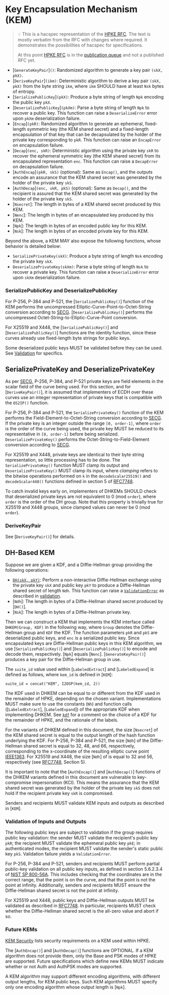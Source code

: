 # Key Encapsulation Mechanism (KEM)

> 💡 This is a hacspec representation of the [HPKE RFC].
> The text is mostly verbatim from the RFC with changes where required.
> It demonstrates the possibilities of hacspec for specifications.
>
> At this point [HPKE RFC] is in the [publication queue] and not a published RFC yet.

- [`GenerateKeyPair`]`()`: Randomized algorithm to generate a key pair `(skX, pkX)`.
- [`DeriveKeyPair`]`(ikm)`: Deterministic algorithm to derive a key pair
  `(skX, pkX)` from the byte string `ikm`, where `ikm` SHOULD have at
  least `Nsk` bytes of entropy.
- [`SerializePublicKey`]`(pkX)`: Produce a byte string of length `Npk` encoding the
  public key `pkX`.
- [`DeserializePublicKey`]`(pkXm)`: Parse a byte string of length `Npk` to recover a
  public key. This function can raise a `DeserializeError` error upon `pkXm`
  deserialization failure.
- [`Encap`]`(pkR)`: Randomized algorithm to generate an ephemeral,
  fixed-length symmetric key (the KEM shared secret) and
  a fixed-length encapsulation of that key that can be decapsulated
  by the holder of the private key corresponding to `pkR`. This function
  can raise an `EncapError` on encapsulation failure.
- [`Decap`]`(enc, skR)`: Deterministic algorithm using the private key `skR`
  to recover the ephemeral symmetric key (the KEM shared secret) from
  its encapsulated representation `enc`. This function can raise a
  `DecapError` on decapsulation failure.
- [`AuthEncap`]`(pkR, skS)` (optional): Same as `Encap()`, and the outputs
  encode an assurance that the KEM shared secret was generated by the
  holder of the private key `skS`.
- [`AuthDecap`]`(enc, skR, pkS)` (optional): Same as `Decap()`, and the recipient
  is assured that the KEM shared secret was generated by the holder of
  the private key `skS`.
- [`Nsecret`]: The length in bytes of a KEM shared secret produced by this KEM.
- [`Nenc`]: The length in bytes of an encapsulated key produced by this KEM.
- [`Npk`]: The length in bytes of an encoded public key for this KEM.
- [`Nsk`]: The length in bytes of an encoded private key for this KEM.

Beyond the above, a KEM MAY also expose the following functions, whose behavior
is detailed below:

- `SerializePrivateKey(skX)`: Produce a byte string of length `Nsk` encoding the private
  key `skX`.
- `DeserializePrivateKey(skXm)`: Parse a byte string of length `Nsk` to recover a
  private key. This function can raise a `DeserializeError` error upon `skXm`
  deserialization failure.

### SerializePublicKey and DeserializePublicKey

For P-256, P-384 and P-521, the [`SerializePublicKey()`] function of the
KEM performs the uncompressed Elliptic-Curve-Point-to-Octet-String
conversion according to [SECG]. [`DeserializePublicKey()`] performs the
uncompressed Octet-String-to-Elliptic-Curve-Point conversion.

For X25519 and X448, the [`SerializePublicKey()`] and [`DeserializePublicKey()`]
functions are the identity function, since these curves already use
fixed-length byte strings for public keys.

Some deserialized public keys MUST be validated before they can be used. See
[Validation](#validation-of-inputs-and-outputs) for specifics.

## SerializePrivateKey and DeserializePrivateKey

As per [SECG], P-256, P-384, and P-521 private keys are field elements in the
scalar field of the curve being used. For this section, and for
[`DeriveKeyPair()`], it is assumed that implementers of ECDH over these curves
use an integer representation of private keys that is compatible with the
`OS2IP()` function.

For P-256, P-384 and P-521, the `SerializePrivateKey()` function of the KEM
performs the Field-Element-to-Octet-String conversion according to [SECG]. If
the private key is an integer outside the range `[0, order-1]`, where `order`
is the order of the curve being used, the private key MUST be reduced to its
representative in `[0, order-1]` before being serialized.
`DeserializePrivateKey()` performs the Octet-String-to-Field-Element conversion
according to [SECG].

For X25519 and X448, private keys are identical to their byte string
representation, so little processing has to be done. The
`SerializePrivateKey()` function MUST clamp its output and
`DeserializePrivateKey()` MUST clamp its input, where _clamping_ refers to the
bitwise operations performed on `k` in the `decodeScalar25519()` and
`decodeScalar448()` functions defined in section 5 of [RFC7748].

To catch invalid keys early on, implementers of DHKEMs SHOULD check that
deserialized private keys are not equivalent to 0 (mod `order`), where `order`
is the order of the DH group. Note that this property is trivially true for X25519
and X448 groups, since clamped values can never be 0 (mod `order`).

### DeriveKeyPair

See [`DeriveKeyPair()`] for details.

## DH-Based KEM

Suppose we are given a KDF, and a Diffie-Hellman group providing the
following operations:

- [`DH(skX, pkY)`](<`DH()`>): Perform a non-interactive Diffie-Hellman exchange using
  the private key `skX` and public key `pkY` to produce a Diffie-Hellman shared
  secret of length `Ndh`. This function can raise a [`ValidationError`](`HpkeError::ValidationError`) as described
  in [validation](#validation-of-inputs-and-outputs).
- [`Ndh`]: The length in bytes of a Diffie-Hellman shared secret produced
  by [`DH()`].
- [`Nsk`]: The length in bytes of a Diffie-Hellman private key.

Then we can construct a KEM that implements the KEM interface
called `DHKEM(Group, KDF)` in the following way, where `Group` denotes the
Diffie-Hellman group and `KDF` the KDF. The function parameters `pkR` and `pkS`
are deserialized public keys, and `enc` is a serialized public key. Since
encapsulated keys are Diffie-Hellman public keys in this KEM algorithm,
we use [`SerializePublicKey()`] and [`DeserializePublicKey()`] to encode and decode
them, respectively. [`Npk`] equals [`Nenc`]. [`GenerateKeyPair()`] produces a key pair
for the Diffie-Hellman group in use.

The `suite_id` value used within [`LabeledExtract`] and
[`LabeledExpand`] is defined as follows, where `kem_id` is defined
in [`KEM`]:

```text
suite_id = concat("KEM", I2OSP(kem_id, 2))
```

The KDF used in DHKEM can be equal to or different from the KDF used
in the remainder of HPKE, depending on the chosen variant.
Implementations MUST make sure to use the constants (`Nh`) and function
calls ([`LabeledExtract`], [`LabeledExpand`]) of the appropriate KDF when
implementing DHKEM. See [`kdf`](`mod@hpke_kdf`) for a comment on the choice of
a KDF for the remainder of HPKE, and the
rationale of the labels.

For the variants of DHKEM defined in this document, the size [`Nsecret`] of the
KEM shared secret is equal to the output length of the hash function
underlying the KDF. For P-256, P-384 and P-521, the size [`Ndh`] of the
Diffie-Hellman shared secret is equal to 32, 48, and 66, respectively,
corresponding to the x-coordinate of the resulting elliptic curve point [IEEE1363].
For X25519 and X448, the size [`Ndh`] of is equal to 32 and 56, respectively
(see [RFC7748], Section 5).

It is important to note that the [`AuthEncap()`] and [`AuthDecap()`] functions of the
DHKEM variants defined in this document are vulnerable to key-compromise
impersonation (KCI). This means the assurance that the KEM shared secret
was generated by the holder of the private key `skS` does not hold if
the recipient private key `skR` is compromised.

Senders and recipients MUST validate KEM inputs and outputs as described
in [`KEM`].

### Validation of Inputs and Outputs

The following public keys are subject to validation if the group
requires public key validation: the sender MUST validate the recipient's
public key `pkR`; the recipient MUST validate the ephemeral public key
`pkE`; in authenticated modes, the recipient MUST validate the sender's
static public key `pkS`. Validation failure yields a `ValidationError`.

For P-256, P-384 and P-521, senders and recipients MUST perform partial
public-key validation on all public key inputs, as defined in section 5.6.2.3.4
of [NIST SP 800-56A]. This includes checking that the coordinates are in the
correct range, that the point is on the curve, and that the point is not the
point at infinity. Additionally, senders and recipients MUST ensure the
Diffie-Hellman shared secret is not the point at infinity.

For X25519 and X448, public keys and Diffie-Hellman outputs MUST be validated
as described in [RFC7748]. In particular, recipients MUST check whether
the Diffie-Hellman shared secret is the all-zero value and abort if so.

### Future KEMs

[KEM Security](#security-requirements-on-a-kem-used-within-hpke) lists security requirements on a KEM used within HPKE.

The [`AuthEncap()`] and [`AuthDecap()`] functions are OPTIONAL. If a KEM algorithm
does not provide them, only the Base and PSK modes of HPKE are supported.
Future specifications which define new KEMs MUST indicate whether or not
Auth and AuthPSK modes are supported.

A KEM algorithm may support different encoding algorithms, with different output
lengths, for KEM public keys. Such KEM algorithms MUST specify only one encoding
algorithm whose output length is [`Npk`].

[ieee1363]: https://en.wikipedia.org/wiki/IEEE_P1363
[rfc7748]: https://www.rfc-editor.org/info/rfc7748
[secg]: https://secg.org/sec1-v2.pdf
[nist sp 800-56A]: https://doi.org/10.6028/nist.sp.800-56ar3
[hpke rfc]: https://datatracker.ietf.org/doc/draft-irtf-cfrg-hpke/
[publication queue]: https://www.rfc-editor.org/current_queue.php
